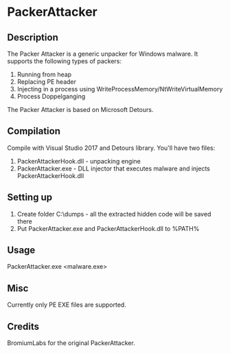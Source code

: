 # PackerAttacker

## Description

The Packer Attacker is a generic unpacker for Windows malware. It supports the following types of packers:

1. Running from heap
2. Replacing PE header
3. Injecting in a process using WriteProcessMemory/NtWriteVirtualMemory
4. Process Doppelganging

The Packer Attacker is based on Microsoft Detours.

## Compilation

Compile with Visual Studio 2017 and Detours library. You'll have two files:

1. PackerAttackerHook.dll - unpacking engine
2. PackerAttacker.exe - DLL injector that executes malware and injects PackerAttackerHook.dll


## Setting up

1. Create folder C:\dumps - all the extracted hidden code will be saved there
2. Put PackerAttacker.exe and PackerAttackerHook.dll to %PATH%

## Usage

PackerAttacker.exe <malware.exe>

## Misc

Currently only PE EXE files are supported.

## Credits

BromiumLabs for the original PackerAttacker.